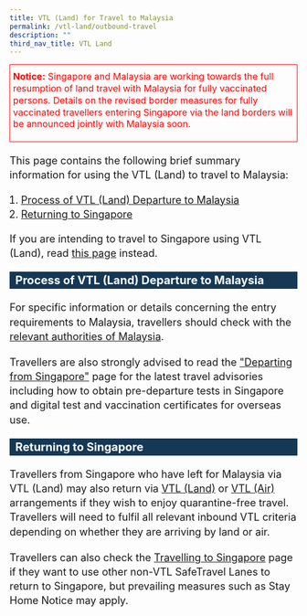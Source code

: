 ```yaml
---
title: VTL (Land) for Travel to Malaysia
permalink: /vtl-land/outbound-travel
description: ""
third_nav_title: VTL Land
---
```


<div style="padding-left: 5px; padding-bottom: 20px; margin-bottom:20px; font-size:16px; line-height:1.0; color:red; border-style: solid; border-width: 1px;">
<p style="font-size:16px; margin-top:10px; margin-bottom:0px;line-height:1.3; color:red;"><b>Notice:</b> Singapore and Malaysia are working towards the full resumption of land travel with Malaysia for fully vaccinated persons. Details on the revised border measures for fully vaccinated travellers entering Singapore via the land borders will be announced jointly with Malaysia soon.</p>
	</div>


<!-- 3pm -->

<!--<div style="padding-left: 5px; padding-bottom: 20px; margin-bottom:20px; font-size:16px; line-height:1.0; color:red; border-style: solid; border-width: 1px;">
	<p style="font-size:16px; margin-top:10px; margin-bottom:0px;line-height:1.3; color:red;"><b>Notice:</b> The information on this page is only for Vaccinated Travel Lane (Land) [VTL (Land)] travellers who are <b>departing for Malaysia before 31 March 2022, 2359h</b>.  </p>
	</div>
-->



<p style="font-size:18px; margin-top:0px; margin-bottom:0px; line-height:1.4;">This page contains the following brief summary information for using the VTL (Land) to travel to Malaysia:</p>
<ol style="font-size:18px; padding-left:20px;">
	<li style="font-size:18px; line-height:1.4;"><a href="#process">Process of VTL (Land) Departure to Malaysia</a></li>
	<li style="font-size:18px; line-height:1.4;"><a href="#returning">Returning to Singapore</a></li>
	</ol>

<p style="font-size:18px; margin-top:0px; margin-bottom:0px; line-height:1.4;">If you are intending to travel to Singapore using VTL (Land), read <a href="/vtl-land/overview" target="_blank">this page</a> instead.
	
	
<div id="process" style="background-color:#153855; color: #FFFFFF; font-size: 20px; line-height:1.5; margin: 20px 0px 20px 0px;"><b style="padding-left:10px;">Process of VTL (Land) Departure to Malaysia</b></div>

<p style="font-size:18px; margin-top:20px; margin-bottom:0px; line-height:1.4;">For specific information or details concerning the entry requirements to Malaysia, travellers should check with the <a href="http://www.mysafetravel.gov.my" target="_blank">relevant authorities of Malaysia</a>.</p>
<p style="font-size:18px; margin-top:20px; margin-bottom:0px; line-height:1.4;">Travellers are also strongly advised to read the <a href="/departing/overview" target="_blank">"Departing from Singapore"</a> page for the latest travel advisories including how to obtain pre-departure tests in Singapore and digital test and vaccination certificates for overseas use.</p>

<div style="background-color:#153855; color: #FFFFFF; font-size: 20px; line-height:1.5; margin: 20px 0px 20px 0px;"><b style="padding-left:10px;">Returning to Singapore</b></div>

<p style="font-size:18px; margin-top:20px; margin-bottom:0px; line-height:1.4;">Travellers from Singapore who have left for Malaysia via  VTL (Land) may also return via <a href="/vtl-land/overview" target="_blank">VTL (Land)</a> or <a href="/vtl/requirements-and-process" target="_blank">VTL (Air)</a> arrangements if they wish to enjoy quarantine-free travel. Travellers will need to fulfil all relevant inbound VTL criteria depending on whether they are arriving by land or air.</p>
<p style="font-size:18px; margin-top:20px; margin-bottom:0px; line-height:1.4;">Travellers can also check the <a href="/arriving/overview" target="_blank">Travelling to Singapore</a> page if they want to use other non-VTL SafeTravel Lanes to return to Singapore, but prevailing measures such as Stay Home Notice may apply.</p>
